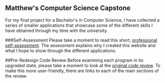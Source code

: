 ## Matthew's Computer Science Capstone

For my final project for a Bachelor's in Computer Science, I have collected a series of smaller applications that showcase some of the different skills I have obtained through my time with the university.

###Self-Assessment
Please take a moment to read this short, [professional self-assessment](MatthewModderman.github.io/Self-Assessment.txt). 
The assessment explains why I created this website and what I hope to show through the different applications. 

##Pre-Redesign Code Review
Before examining each program in its upgraded state, please take a moment to look at the [original code review](youtube.com/watch?v=tXYA8rwRL7s). 
To make this more user-friendly, there are links to each of the main sections of the review.
  
